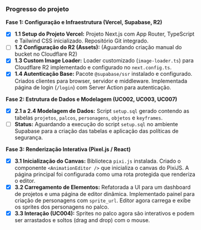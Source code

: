 ### Progresso do projeto

**Fase 1: Configuração e Infraestrutura (Vercel, Supabase, R2)**
- [x] **1.1 Setup do Projeto Vercel:** Projeto Next.js com App Router, TypeScript e Tailwind CSS inicializado. Repositório Git integrado.
- [ ] **1.2 Configuração do R2 (Assets):** (Aguardando criação manual do bucket no Cloudflare R2)
- [x] **1.3 Custom Image Loader:** Loader customizado (`image-loader.ts`) para Cloudflare R2 implementado e configurado no `next.config.ts`.
- [x] **1.4 Autenticação Base:** Pacote `@supabase/ssr` instalado e configurado. Criados clientes para browser, servidor e middleware. Implementada página de login (`/login`) com Server Action para autenticação.

**Fase 2: Estrutura de Dados e Modelagem (UC002, UC003, UC007)**
- [x] **2.1 a 2.4 Modelagem de Dados:** Script `setup.sql` gerado contendo as tabelas `projetos`, `palcos`, `personagens`, `objetos` e `keyframes`.
- [ ] **Status:** Aguardando a execução do script `setup.sql` no ambiente Supabase para a criação das tabelas e aplicação das políticas de segurança.

**Fase 3: Renderização Interativa (Pixel.js / React)**
- [x] **3.1 Inicialização do Canvas:** Biblioteca `pixi.js` instalada. Criado o componente `<AnimationEditor />` que inicializa o canvas do PixiJS. A página principal foi configurada como uma rota protegida que renderiza o editor.
- [x] **3.2 Carregamento de Elementos:** Refatorada a UI para um dashboard de projetos e uma página de editor dinâmica. Implementado painel para criação de personagens com `sprite_url`. Editor agora carrega e exibe os sprites dos personagens no palco.
- [x] **3.3 Interação (UC004):** Sprites no palco agora são interativos e podem ser arrastados e soltos (drag and drop) com o mouse.